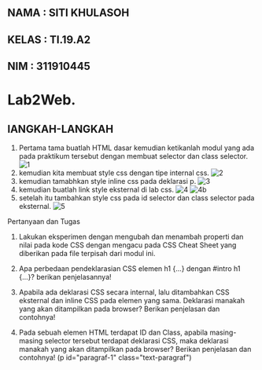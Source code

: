 ## NAMA  :   SITI KHULASOH
## KELAS :   TI.19.A2
## NIM   :   311910445

# Lab2Web.
## lANGKAH-LANGKAH
1. Pertama tama buatlah HTML dasar kemudian ketikanlah modul yang ada pada praktikum tersebut dengan membuat selector dan class selector. 
![1](https://user-images.githubusercontent.com/56240533/113553606-3bb98300-9622-11eb-8eef-a3e84bd7d41c.png)
2. kemudian kita membuat style css dengan tipe internal css.
![2](https://user-images.githubusercontent.com/56240533/113553650-4bd16280-9622-11eb-89e5-75e5ff8e6f81.png)
3. kemudian tamabhkan style inline css pada deklarasi p.
![3](https://user-images.githubusercontent.com/56240533/113553663-4f64e980-9622-11eb-9c35-8b53fd07988c.png)
4. kemudian buatlah link style eksternal di lab css.
![4](https://user-images.githubusercontent.com/56240533/113553678-525fda00-9622-11eb-8ba9-f948261813d9.png)
![4b](https://user-images.githubusercontent.com/56240533/113553692-54c23400-9622-11eb-9836-50ebbac21e0a.png)
5. setelah itu tambahkan style css pada id selector dan class selector pada eksternal.
![5](https://user-images.githubusercontent.com/56240533/113553701-57bd2480-9622-11eb-8d31-e06cc479861c.png)

Pertanyaan dan Tugas
1. Lakukan eksperimen dengan mengubah dan menambah properti dan nilai pada kode CSS 
dengan mengacu pada CSS Cheat Sheet yang diberikan pada file terpisah dari modul ini.
   
2. Apa perbedaan pendeklarasian CSS elemen h1 {...} dengan #intro h1 {...}? berikan 
penjelasannya!
   
3. Apabila ada deklarasi CSS secara internal, lalu ditambahkan CSS eksternal dan inline CSS pada 
elemen yang sama. Deklarasi manakah yang akan ditampilkan pada browser? Berikan 
penjelasan dan contohnya!

4. Pada sebuah elemen HTML terdapat ID dan Class, apabila masing-masing selector tersebut 
terdapat deklarasi CSS, maka deklarasi manakah yang akan ditampilkan pada browser? 
Berikan penjelasan dan contohnya! (p id="paragraf-1" class="text-paragraf")
  
